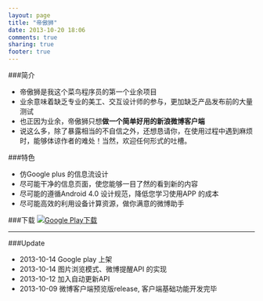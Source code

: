 ```yaml
---
layout: page
title: "帝傲狮"
date: 2013-10-20 18:06
comments: true
sharing: true
footer: true
---
```

###简介
*   帝傲狮是我这个菜鸟程序员的第一个业余项目
*   业余意味着缺乏专业的美工、交互设计师的参与，更加缺乏产品发布前的大量测试
*   也正因为业余，帝傲狮只想**做一个简单好用的新浪微博客户端**
*   说这么多，除了暴露相当的不自信之外，还想恳请你，在使用过程中遇到麻烦时，能够体谅作者的难处！当然，欢迎任何形式的吐槽。

###特色
*   仿Google plus 的信息流设计
*   尽可能干净的信息页面，使您能够一目了然的看到新的内容
*   尽可能的遵循Android 4.0 设计规范，降低您学习使用APP 的成本
*   尽可能高效的利用设备计算资源，做你满意的微博助手

###下载
[![Google Play下载](https://ssl.gstatic.com/accounts/services/mail/buttons/google_play_zh-CN.png)](https://play.google.com/store/apps/details?id=de.mingbo.soulsaunter)

---
###Update
*   2013-10-14 Google play 上架
*   2013-10-14 图片浏览模式、微博提醒API 的实现
*   2013-10-12 加入自动更新API
*   2013-10-09 微博客户端预览版release, 客户端基础功能开发完毕
